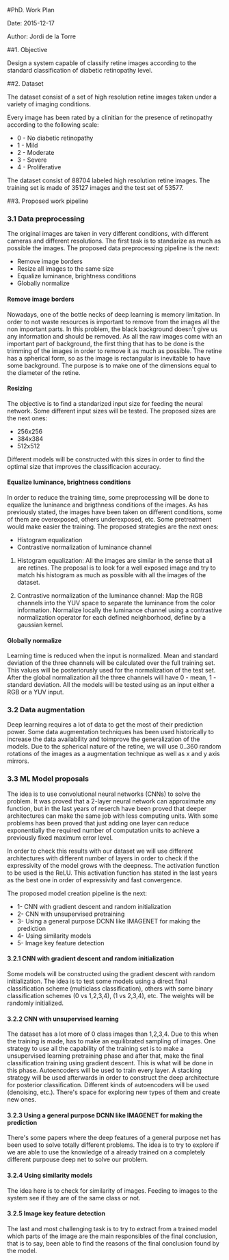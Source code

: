 #PhD. Work Plan

Date: 2015-12-17

Author: Jordi de la Torre

##1. Objective

Design a system capable of classify retine images according to the standard classification of diabetic retinopathy level. 

##2. Dataset

The dataset consist of a set of high resolution retine images taken under a variety of imaging conditions.

Every image has been rated by a clinitian for the presence of retinopathy according to the following scale:

* 0 - No diabetic retinopathy
* 1 - Mild
* 2 - Moderate
* 3 - Severe
* 4 - Proliferative

The dataset consist of 88704 labeled high resolution retine images. The training set is made of 35127 images and the test set of 53577.

##3. Proposed work pipeline

### 3.1 Data preprocessing

The original images are taken in very different conditions, with different cameras and different resolutions. The first task is to standarize as much as possible the images. The proposed data preprocessing pipeline is the next:

 *  Remove image borders
 *  Resize all images to the same size
 *  Equalize luminance, brightness conditions
 *  Globally normalize

#### Remove image borders

Nowadays, one of the bottle necks of deep learning is memory limitation. In order to not waste resources is important to remove from the images all the non important parts. In this problem, the black background doesn't give us any information and should be removed. As all the raw images come with an important part of background, the first thing that has to be done is the trimming of the images in order to remove it as much as possible. The retine has a spherical form, so as the image is rectangular is inevitable to have some background. The purpose is to make one of the dimensions equal to the diameter of the retine.

#### Resizing

The objective is to find a standarized input size for feeding the neural network. Some different input sizes will be tested. The proposed sizes are the next ones:

- 256x256
- 384x384
- 512x512

Different models will be constructed with this sizes in order to find the optimal size that improves the classificacion accuracy.

#### Equalize luminance, brightness conditions

In order to reduce the training time, some preprocessing will be done to equalize the luninance and brigthness conditions of the images. As has previously stated, the images have been taken on different conditions, some of them are overexposed, others underexposed, etc. Some pretreatment would make easier the training. The proposed strategies are the next ones:

- Histogram equalization
- Contrastive normalization of luminance channel

1. Histogram equalization: All the images are similar in the sense that all are retines. The proposal is to look for a well exposed image  and try to match his histogram as much as possible with all the images of the dataset.

2. Contrastive normalization of the luminance channel: Map the RGB channels into the YUV space to separate the luminance from the color information. Normalize locally the luminance channel using a contrastive normalization operator for each defined neighborhood, define by a gaussian kernel.

#### Globally normalize

Learning time is reduced when the input is normalized. Mean and standard deviation of the three channels will be calculated over the full training set. This values will be posteriorusly used for the normalization of the test set. After the global normalization all the three channels will have 0 - mean, 1 - standard deviation. All the models will be tested using as an input either a RGB or a YUV input.

### 3.2 Data augmentation

Deep learning requires a lot of data to get the most of their prediction power. Some data augmentation techniques has been used historically to increase the data availability and toimprove the generalization of the models. Due to the spherical nature of the retine, we will use 0..360 random rotations of the images as a augmentation technique as well as x and y axis mirrors.

### 3.3 ML Model proposals

The idea is to use convolutional neural networks (CNNs) to solve the problem. It was proved that a 2-layer neural network can approximate any function, but in the last years of reserch have been proved that deeper architectures can make the same job with less computing units. With 
some problems has been proved that just adding one layer can reduce exponentially the required number of computation units to achieve a previously fixed maximum error level.

In order to check this results with our dataset we will use different architectures with different number of layers in order to check if the expressivity of the model grows with the deepness. The activation function to be used is the ReLU. This activation function has stated in the last years as the best one in order of expressivity and fast convergence.

The proposed model creation pipeline is the next:

- 1- CNN with gradient descent and random initialization
- 2- CNN with unsupervised pretraining
- 3- Using a general purpose DCNN like IMAGENET for making the prediction
- 4- Using similarity models
- 5- Image key feature detection 

#### 3.2.1 CNN with gradient descent and random initialization

Some models will be constructed using the gradient descent with random initialization. The idea is to test some models using a direct final classification scheme (multiclass classification), others with some binary classification schemes (0 vs 1,2,3,4), (1 vs 2,3,4), etc. The weights will be randomly initialized.

#### 3.2.2 CNN with unsupervised learning

The dataset has a lot more of 0 class images than 1,2,3,4. Due to this when the training is made, has to make an equilibrated sampling of images. One strategy to use all the capability of the training set is to make a unsupervised learning pretraining phase and after that, make the final classification training using gradient descent. This is what will be done in this phase. Autoencoders will be used to train every layer. A stacking strategy will be used afterwards in order to construct the deep architecture for posterior classification. Different kinds of autoencoders will be used (denoising, etc.). There's space for exploring new types of them and create new ones.

#### 3.2.3 Using a general purpose DCNN like IMAGENET for making the prediction

There's some papers where the deep features of a general purpose net has been used to solve totally different problems. The idea is to try to explore if we are able to use the knowledge of a already trained on a completely different purpouse deep net to solve our problem.

#### 3.2.4 Using similarity models

The idea here is to check for similarity of images. Feeding to images to the system see if they are of the same class or not.

#### 3.2.5 Image key feature detection

The last and most challenging task is to try to extract from a trained model which parts of the image are the main responsibles of the final conclusion, that is to say, been able to find the reasons of the final conclusion found by the model.








